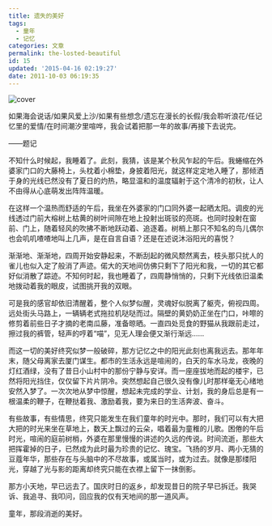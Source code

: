 ```yaml
---
title: 遗失的美好
tags:
  - 童年
  - 记忆
categories: 文章
permalink: the-losted-beautiful
id: 15
updated: '2015-04-16 02:19:27'
date: 2011-10-03 06:19:35
---
```


![cover](https://cat.yufan.me/cats/064253a3Q.jpg)

如果海会说话/如果风爱上沙/如果有些想念/遗忘在漫长的长假/我会聆听浪花/任记忆里的爱情/在时间潮汐里喧哗，我会试着把那一年的故事/再接下去说完。

——题记

不知什么时候起，我睡着了。此刻，我猜，该是某个秋风乍起的午后。我蜷缩在外婆家门口的大藤椅上，头枕着小棉垫，身披着阳光，就这样定定地入睡了<!--more-->，那倾洒于身的光线已然没有了夏日的灼热，略显温和的温度辐射于这个清冷的初秋，让人不由得从心底萌发出阵阵温暖。

在这样一个温热而舒适的午后，我坐在外婆家的门口同外婆一起晒太阳。调皮的光线透过门前大榕树上枯黄的树叶间隙在地上投射出斑驳的亮斑。也同时投射在窗前、门上，随着轻风的吹拂不断地跃动着、追逐着。树梢上那只不知名的鸟儿偶尔也会叽叽喳喳地叫上几声，是在自言自语？还是在述说沐浴阳光的喜悦？

渐渐地、渐渐地，四周开始安静起来，不断刮起的微风颓然离去，枝头那只扰人的雀儿也似入定了般消了声迹。偌大的天地间仿佛只剩下了阳光和我，一切的其它都好似消散了踪迹。不知何时起，我也睡着了，四周静悄悄的，只剩下光线依旧温柔地拨动着我的眼皮，试图挑开我的双眼。

可是我的感官却依旧清醒着，整个人似梦似醒，灵魂好似脱离了躯壳，俯视四周。远处街头马路上，一辆辆老式拖拉机哒哒而过。隔壁的黄奶奶正坐在门口，咔嚓的修剪着前些日子才摘的老南瓜藤，准备晾晒。一直四处觅食的野猫从我跟前走过，擦过我的裤管，轻声的哼着“喵”，见无人理会便又渐行渐远……

而这一切的美好终究似梦一般破碎，那方记忆之中的阳光此刻也离我远去。那年年末，随父母离家去厦门谋生。都市的生活永远是喧闹的，白天的车水马龙，夜晚的灯红酒绿，没有了昔日小山村中的那份宁静与安详。而一座座拔地而起的楼宇，已然将阳光挡住，仅仅留下片片阴冷。突然想起自己很久没有像儿时那样毫无心绪地安然入梦了。一次次地从梦中惊醒，想起未完成的学业、计划，我的身后总是有一根温柔的鞭子，在鞭挞着我、激励着我，要为来日的生活奔波、奋斗。

有些故事，有些情思，终究只能发生在我们童年的时光中。那时，我们可以有大把大把的时光来坐在草地上，数天上飘过的云朵，唱着最为童稚的儿歌。困倦的午后时光，喧闹的庭前树梢，外婆在那里慢慢的讲述的久远的传说。时间流逝，那些大把挥霍掉的日子，已然成为此时最为珍贵的记忆、瑰宝。飞扬的岁月、两小无猜的豆蔻年华，那些存在与头脑中的不尽故事，或属当时，或为过去。就像是那缕阳光，穿越了光与影的距离却终究只能在衣襟上留下一抹倒影。

那方小天地，早已远去了。国庆时日的返乡，却发现昔日的院子早已拆迁。我哭诉、我追寻、我叩问，回应我的仅有天地间的那一道风声。

童年，那段消逝的美好。

